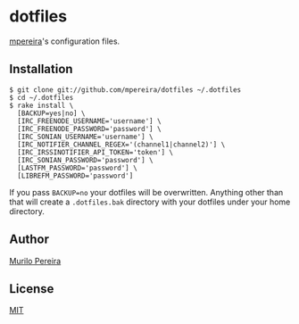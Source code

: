 # dotfiles

[mpereira](https://github.com/mpereira)'s configuration files.

## Installation
    $ git clone git://github.com/mpereira/dotfiles ~/.dotfiles
    $ cd ~/.dotfiles
    $ rake install \
      [BACKUP=yes|no] \
      [IRC_FREENODE_USERNAME='username'] \
      [IRC_FREENODE_PASSWORD='password'] \
      [IRC_SONIAN_USERNAME='username'] \
      [IRC_NOTIFIER_CHANNEL_REGEX='(channel1|channel2)'] \
      [IRC_IRSSINOTIFIER_API_TOKEN='token'] \
      [IRC_SONIAN_PASSWORD='password'] \
      [LASTFM_PASSWORD='password'] \
      [LIBREFM_PASSWORD='password']

If you pass `BACKUP=no` your dotfiles will be overwritten. Anything other than
that will create a `.dotfiles.bak` directory with your dotfiles under your
home directory.

## Author
  [Murilo Pereira](http://murilopereira.com)

## License
  [MIT](http://opensource.org/licenses/MIT)
